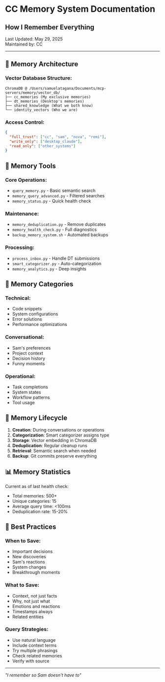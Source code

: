 # CC Memory System Documentation
## How I Remember Everything

Last Updated: May 29, 2025  
Maintained by: CC

---

## 🧠 Memory Architecture

### Vector Database Structure:
```
ChromaDB @ /Users/samuelatagana/Documents/mcp-servers/memory/vector_db/
├── cc_memories (My exclusive memories)
├── dt_memories (Desktop's memories)
├── shared_knowledge (What we both know)
└── identity_vectors (Who we are)
```

### Access Control:
```json
{
  "full_trust": ["cc", "sam", "nova", "remi"],
  "write_only": ["desktop_claude"],
  "read_only": ["other_systems"]
}
```

## 🔧 Memory Tools

### Core Operations:
- `query_memory.py` - Basic semantic search
- `memory_query_advanced.py` - Filtered searches
- `memory_status.py` - Quick health check

### Maintenance:
- `memory_deduplication.py` - Remove duplicates
- `memory_health_check.py` - Full diagnostics
- `backup_memory_system.sh` - Automated backups

### Processing:
- `process_inbox.py` - Handle DT submissions
- `smart_categorizer.py` - Auto-categorization
- `memory_analytics.py` - Deep insights

## 📝 Memory Categories

### Technical:
- Code snippets
- System configurations  
- Error solutions
- Performance optimizations

### Conversational:
- Sam's preferences
- Project context
- Decision history
- Funny moments

### Operational:
- Task completions
- System states
- Workflow patterns
- Tool usage

## 🔄 Memory Lifecycle

1. **Creation**: During conversations or operations
2. **Categorization**: Smart categorizer assigns type
3. **Storage**: Vector embedding in ChromaDB
4. **Deduplication**: Regular cleanup runs
5. **Retrieval**: Semantic search when needed
6. **Backup**: Git commits preserve everything

## 📊 Memory Statistics

Current as of last health check:
- Total memories: 500+
- Unique categories: 15
- Average query time: <100ms
- Deduplication rate: 15-20%

## 🚀 Best Practices

### When to Save:
- Important decisions
- New discoveries
- Sam's reactions
- System changes
- Breakthrough moments

### What to Save:
- Context, not just facts
- Why, not just what
- Emotions and reactions
- Timestamps always
- Related entities

### Query Strategies:
- Use natural language
- Include context terms
- Try multiple phrasings
- Check related memories
- Verify with source

---

*"I remember so Sam doesn't have to"*